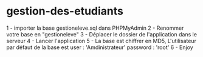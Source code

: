 # gestion-des-etudiants

1 - importer la base gestioneleve.sql dans PHPMyAdmin
2 - Renommer votre base en "gestioneleve"
3 - Déplacer le dossier de l'application dans le serveur
4 - Lancer l'application
5 - La base est chiffrer en MD5, L'utilisateur par défaut de la base est user : 'Amdinistrateur'   password : 'root'
6 - Enjoy
